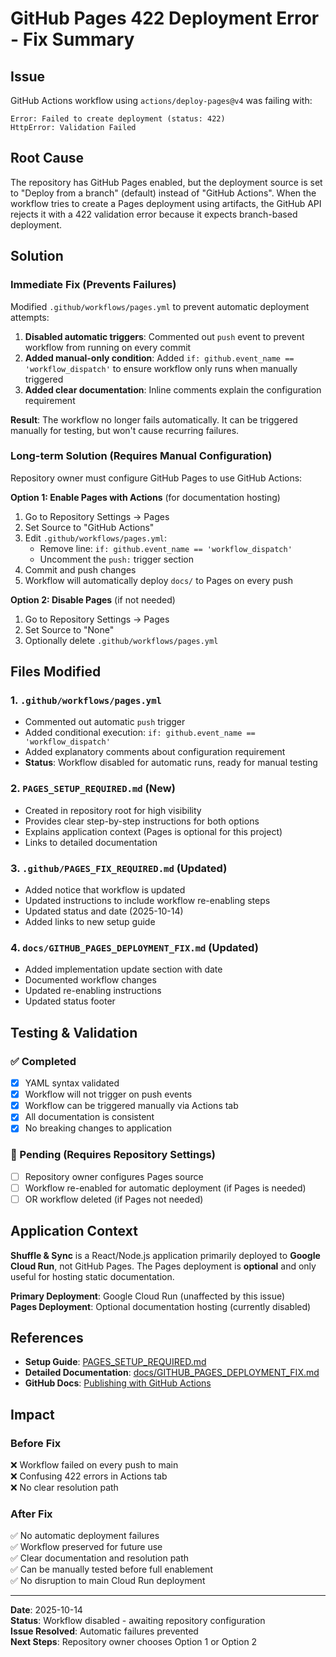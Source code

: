 # GitHub Pages 422 Deployment Error - Fix Summary

## Issue
GitHub Actions workflow using `actions/deploy-pages@v4` was failing with:
```
Error: Failed to create deployment (status: 422)
HttpError: Validation Failed
```

## Root Cause
The repository has GitHub Pages enabled, but the deployment source is set to "Deploy from a branch" (default) instead of "GitHub Actions". When the workflow tries to create a Pages deployment using artifacts, the GitHub API rejects it with a 422 validation error because it expects branch-based deployment.

## Solution

### Immediate Fix (Prevents Failures)
Modified `.github/workflows/pages.yml` to prevent automatic deployment attempts:

1. **Disabled automatic triggers**: Commented out `push` event to prevent workflow from running on every commit
2. **Added manual-only condition**: Added `if: github.event_name == 'workflow_dispatch'` to ensure workflow only runs when manually triggered
3. **Added clear documentation**: Inline comments explain the configuration requirement

**Result**: The workflow no longer fails automatically. It can be triggered manually for testing, but won't cause recurring failures.

### Long-term Solution (Requires Manual Configuration)
Repository owner must configure GitHub Pages to use GitHub Actions:

**Option 1: Enable Pages with Actions** (for documentation hosting)
1. Go to Repository Settings → Pages
2. Set Source to "GitHub Actions"
3. Edit `.github/workflows/pages.yml`:
   - Remove line: `if: github.event_name == 'workflow_dispatch'`
   - Uncomment the `push:` trigger section
4. Commit and push changes
5. Workflow will automatically deploy `docs/` to Pages on every push

**Option 2: Disable Pages** (if not needed)
1. Go to Repository Settings → Pages
2. Set Source to "None"
3. Optionally delete `.github/workflows/pages.yml`

## Files Modified

### 1. `.github/workflows/pages.yml`
- Commented out automatic `push` trigger
- Added conditional execution: `if: github.event_name == 'workflow_dispatch'`
- Added explanatory comments about configuration requirement
- **Status**: Workflow disabled for automatic runs, ready for manual testing

### 2. `PAGES_SETUP_REQUIRED.md` (New)
- Created in repository root for high visibility
- Provides clear step-by-step instructions for both options
- Explains application context (Pages is optional for this project)
- Links to detailed documentation

### 3. `.github/PAGES_FIX_REQUIRED.md` (Updated)
- Added notice that workflow is updated
- Updated instructions to include workflow re-enabling steps
- Updated status and date (2025-10-14)
- Added links to new setup guide

### 4. `docs/GITHUB_PAGES_DEPLOYMENT_FIX.md` (Updated)
- Added implementation update section with date
- Documented workflow changes
- Updated re-enabling instructions
- Updated status footer

## Testing & Validation

### ✅ Completed
- [x] YAML syntax validated
- [x] Workflow will not trigger on push events
- [x] Workflow can be triggered manually via Actions tab
- [x] All documentation is consistent
- [x] No breaking changes to application

### 🔄 Pending (Requires Repository Settings)
- [ ] Repository owner configures Pages source
- [ ] Workflow re-enabled for automatic deployment (if Pages is needed)
- [ ] OR workflow deleted (if Pages not needed)

## Application Context

**Shuffle & Sync** is a React/Node.js application primarily deployed to **Google Cloud Run**, not GitHub Pages. The Pages deployment is **optional** and only useful for hosting static documentation.

**Primary Deployment**: Google Cloud Run (unaffected by this issue)  
**Pages Deployment**: Optional documentation hosting (currently disabled)

## References

- **Setup Guide**: [PAGES_SETUP_REQUIRED.md](../PAGES_SETUP_REQUIRED.md)
- **Detailed Documentation**: [docs/GITHUB_PAGES_DEPLOYMENT_FIX.md](../docs/GITHUB_PAGES_DEPLOYMENT_FIX.md)
- **GitHub Docs**: [Publishing with GitHub Actions](https://docs.github.com/en/pages/getting-started-with-github-pages/configuring-a-publishing-source-for-your-github-pages-site#publishing-with-a-custom-github-actions-workflow)

## Impact

### Before Fix
❌ Workflow failed on every push to main  
❌ Confusing 422 errors in Actions tab  
❌ No clear resolution path  

### After Fix
✅ No automatic deployment failures  
✅ Workflow preserved for future use  
✅ Clear documentation and resolution path  
✅ Can be manually tested before full enablement  
✅ No disruption to main Cloud Run deployment  

---

**Date**: 2025-10-14  
**Status**: Workflow disabled - awaiting repository configuration  
**Issue Resolved**: Automatic failures prevented  
**Next Steps**: Repository owner chooses Option 1 or Option 2

